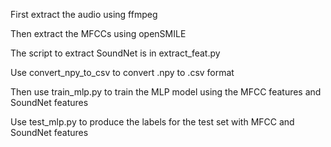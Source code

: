 First extract the audio using ffmpeg

Then extract the MFCCs using openSMILE

The script to extract SoundNet is in extract_feat.py

Use convert_npy_to_csv to convert .npy to .csv format

Then use train_mlp.py to train the MLP model using the MFCC features and SoundNet features

Use test_mlp.py to produce the labels for the test set with MFCC and SoundNet features

